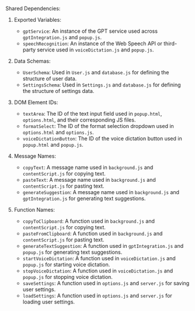 Shared Dependencies:

1. Exported Variables:
   - `gptService`: An instance of the GPT service used across `gptIntegration.js` and `popup.js`.
   - `speechRecognition`: An instance of the Web Speech API or third-party service used in `voiceDictation.js` and `popup.js`.

2. Data Schemas:
   - `UserSchema`: Used in `User.js` and `database.js` for defining the structure of user data.
   - `SettingsSchema`: Used in `Settings.js` and `database.js` for defining the structure of settings data.

3. DOM Element IDs:
   - `textArea`: The ID of the text input field used in `popup.html`, `options.html`, and their corresponding JS files.
   - `formatSelect`: The ID of the format selection dropdown used in `options.html` and `options.js`.
   - `voiceDictationButton`: The ID of the voice dictation button used in `popup.html` and `popup.js`.

4. Message Names:
   - `copyText`: A message name used in `background.js` and `contentScript.js` for copying text.
   - `pasteText`: A message name used in `background.js` and `contentScript.js` for pasting text.
   - `generateSuggestion`: A message name used in `background.js` and `gptIntegration.js` for generating text suggestions.

5. Function Names:
   - `copyToClipboard`: A function used in `background.js` and `contentScript.js` for copying text.
   - `pasteFromClipboard`: A function used in `background.js` and `contentScript.js` for pasting text.
   - `generateTextSuggestion`: A function used in `gptIntegration.js` and `popup.js` for generating text suggestions.
   - `startVoiceDictation`: A function used in `voiceDictation.js` and `popup.js` for starting voice dictation.
   - `stopVoiceDictation`: A function used in `voiceDictation.js` and `popup.js` for stopping voice dictation.
   - `saveSettings`: A function used in `options.js` and `server.js` for saving user settings.
   - `loadSettings`: A function used in `options.js` and `server.js` for loading user settings.